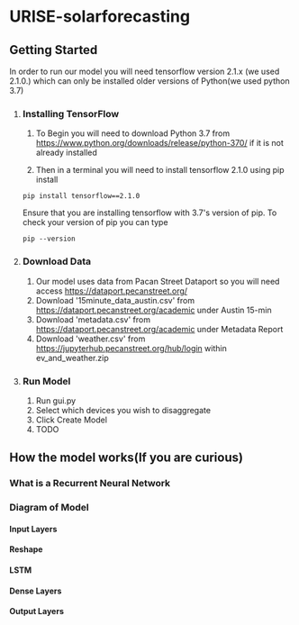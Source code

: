 # URISE-solarforecasting

## Getting Started
In order to run our model you will need tensorflow version 2.1.x (we used 2.1.0.) 
which can only be installed older versions of Python(we used python 3.7)

1. ### Installing TensorFlow
    1. To Begin you will need to download Python 3.7 from 
    https://www.python.org/downloads/release/python-370/ 
    if it is not already installed

    2. Then in a terminal you will need to install tensorflow 2.1.0 using pip install
    ```terminal
    pip install tensorflow==2.1.0
    ```
    Ensure that you are installing tensorflow with 3.7's version of pip.
    To check your version of pip you can type 
    ```terminal
    pip --version
    ```
2. ### Download Data
    1. Our model uses data from Pacan Street Dataport so you will need access
    https://dataport.pecanstreet.org/
    2. Download '15minute_data_austin.csv' from https://dataport.pecanstreet.org/academic under Austin 15-min
    3. Download 'metadata.csv' from https://dataport.pecanstreet.org/academic under Metadata Report
    4. Download 'weather.csv' from https://jupyterhub.pecanstreet.org/hub/login within ev_and_weather.zip
    

3. ### Run Model
    1. Run gui.py 
    2. Select which devices you wish to disaggregate
    3. Click Create Model
    4. TODO


## How the model works(If you are curious) 
### What is a Recurrent Neural Network 
### Diagram of Model 
#### Input Layers
#### Reshape
#### LSTM
#### Dense Layers
#### Output Layers
